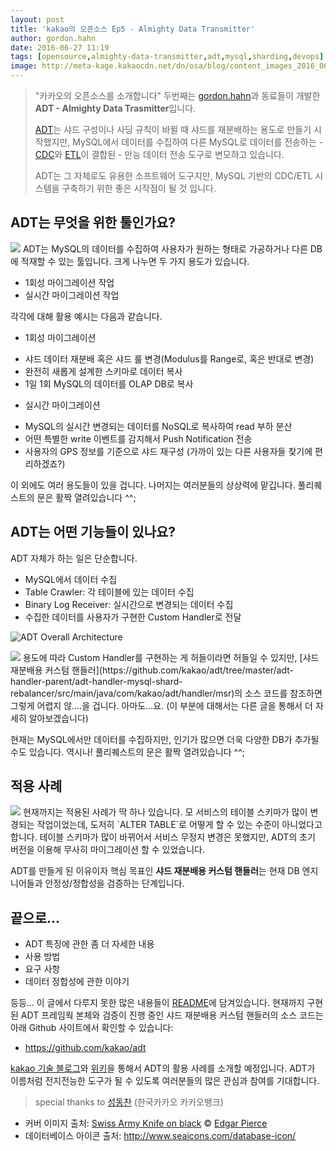 ```yaml
---
layout: post
title: 'kakao의 오픈소스 Ep5 - Almighty Data Transmitter'
author: gordon.hahn
date: 2016-06-27 11:19
tags: [opensource,almighty-data-transmitter,adt,mysql,sharding,devops]
image: http://meta-kage.kakaocdn.net/dn/osa/blog/content_images_2016_06_adt-swiss_army_knife.jpg
---
```

<a id="forkme" href="https://github.com/kakao/adt"></a>

> "카카오의 오픈소스를 소개합니다" 두번째는 [gordon.hahn]()과 동료들이 개발한 **ADT - Almighty Data Trasmitter**입니다.
>
> [ADT](https://github.com/kakao/adt)는 샤드 구성이나 사딩 규칙이 바뀔 때 샤드를 재분배하는 용도로 만들기 시작했지만, MySQL에서 데이터를 수집하여 다른 MySQL로 데이터를 전송하는 - [CDC](https://en.wikipedia.org/wiki/Change_data_capture)와 [ETL](https://en.wikipedia.org/wiki/Extract,_transform,_load)이 결합된 - 만능 데이터 전송 도구로 변모하고 있습니다.
>
> ADT는 그 자체로도 유용한 소프트웨어 도구지만, MySQL 기반의 CDC/ETL 시스템을 구축하기 위한 좋은 시작점이 될 것 입니다.

## ADT는 무엇을 위한 툴인가요?

<img src="http://item-kr.talk.kakao.co.kr/do/-26p06+UqCd0OAgiRHNZwPf1+nqjcFZi42Z3wogPJ3I_/70d666e5313db413b3539edc1d0fc1ea1667fc7b08261b4c493670baa83d5cb9" class="pull-right" />
ADT는 MySQL의 데이터를 수집하여 사용자가 원하는 형태로 가공하거나 다른 DB에 적재할 수 있는 툴입니다. 크게 나누면 두 가지 용도가 있습니다.

- 1회성 마이그레이션 작업
- 실시간 마이그레이션 작업

각각에 대해 활용 예시는 다음과 같습니다.

* 1회성 마이그레이션
 - 샤드 데이터 재분배 혹은 샤드 룰 변경(Modulus를 Range로, 혹은 반대로 변경)
 - 완전히 새롭게 설계한 스키마로 데이터 복사
 - 1일 1회 MySQL의 데이터를 OLAP DB로 복사

* 실시간 마이그레이션
 - MySQL의 실시간 변경되는 데이터를 NoSQL로 복사하여 read 부하 분산
 - 어떤 특별한 write 이벤트를 감지해서 Push Notification 전송
 - 사용자의 GPS 정보를 기준으로 샤드 재구성 (가까이 있는 다른 사용자들 찾기에 편리하겠죠?)

이 외에도 여러 용도들이 있을 겁니다. 나머지는 여러분들의 상상력에 맡깁니다. 풀리퀘스트의 문은 활짝 열려있습니다 ^^;

## ADT는 어떤 기능들이 있나요?

ADT 자체가 하는 일은 단순합니다.

- MySQL에서 데이터 수집
 - Table Crawler: 각 테이블에 있는 데이터 수집
 - Binary Log Receiver: 실시간으로 변경되는 데이터 수집
- 수집한 데이터를 사용자가 구현한 Custom Handler로 전달

![ADT Overall Architecture](http://meta-kage.kakaocdn.net/dn/osa/blog/content_images_2016_06_adt-overall-architecture.png)

<img src="http://item-kr.talk.kakao.co.kr/do/-26p06+UqCd0OAgiRHNZwPf1+nqjcFZi42Z3wogPJ3I_/553d0111a2757661a4c5bde97bdc88cb1667fc7b08261b4c493670baa83d5cb9" class="pull-right" />
용도에 따라 Custom Handler를 구현하는 게 허들이라면 허들일 수 있지만, [샤드 재분배용 커스텀 핸들러](https://github.com/kakao/adt/tree/master/adt-handler-parent/adt-handler-mysql-shard-rebalancer/src/main/java/com/kakao/adt/handler/msr)의 소스 코드를 참조하면 그렇게 어렵지 않....을 겁니다. 아마도...요.
(이 부분에 대해서는 다른 글을 통해서 더 자세히 알아보겠습니다)

현재는 MySQL에서만 데이터를 수집하지만, 인기가 많으면 더욱 다양한 DB가 추가될 수도 있습니다. 역시나! 풀리퀘스트의 문은 활짝 열려있습니다 ^^;

## 적용 사례

<img src="http://item-kr.talk.kakao.co.kr/do/-26p06+UqCd0OAgiRHNZwPf1+nqjcFZi42Z3wogPJ3I_/14b57ad97df0b8a45c6b521d175994121667fc7b08261b4c493670baa83d5cb9" class="pull-right" />
현재까지는 적용된 사례가 딱 하나 있습니다. 모 서비스의 테이블 스키마가 많이 변경되는 작업이었는데, 도저히 `ALTER TABLE`로 어떻게 할 수 있는 수준이 아니었다고 합니다. 테이블 스키마가 많이 바뀌어서 서비스 무정지 변경은 못했지만, ADT의 초기 버전을 이용해 무사히 마이그레이션 할 수 있었습니다.

ADT를 만들게 된 이유이자 핵심 목표인 **샤드 재분배용 커스텀 핸들러**는 현재 DB 엔지니어들과 안정성/정합성을 검증하는 단계입니다.

## 끝으로...

- ADT 특징에 관한 좀 더 자세한 내용
- 사용 방법
- 요구 사항
- 데이터 정합성에 관한 이야기

등등... 이 글에서 다루지 못한 많은 내용들이 [README](https://github.com/kakao/adt/blob/master/README.md)에 담겨있습니다. 현재까지 구현된 ADT 프레임웍 본체와 검증이 진행 중인 샤드 재분배용 커스텀 핸들러의 소스 코드는 아래 Github 사이트에서 확인할 수 있습니다:

* https://github.com/kakao/adt

[kakao 기술 블로그](http://tech.kakao.com)와 [위키](https://github.com/kakao/adt/wiki)을 통해서 ADT의 활용 사례를 소개할 예정입니다. ADT가 이름처럼 전지전능한 도구가 될 수 있도록 여러분들의 많은 관심과 참여를 기대합니다.

> special thanks to [성동찬](http://gywn.net) (한국카카오 카카오뱅크)

* 커버 이미지 출처: [Swiss Army Knife on black](https://flic.kr/p/9mLNPi) &copy; [Edgar Pierce](https://www.flickr.com/photos/edgarpierce/)
* 데이터베이스 아이콘 출처: http://www.seaicons.com/database-icon/
